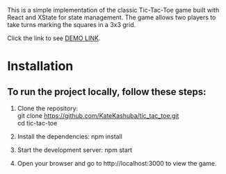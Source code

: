 This is a simple implementation of the classic Tic-Tac-Toe game built with React and XState for state management. The game allows two players to take turns marking the squares in a 3x3 grid.

Click the link to see [DEMO LINK](https://katekashuba.github.io/tic-tac-toe/).


# Installation
## To run the project locally, follow these steps:

1. Clone the repository:  
git clone https://github.com/KateKashuba/tic_tac_toe.git  
cd tic-tac-toe

2. Install the dependencies:
npm install

3. Start the development server:
npm start

4. Open your browser and go to http://localhost:3000 to view the game.
